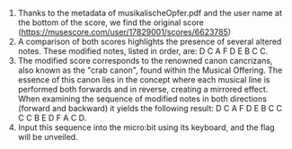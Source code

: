 1. Thanks to the metadata of musikalischeOpfer.pdf and the user name at the bottom of the score, we find the original score (https://musescore.com/user/17829001/scores/6623785)
2. A comparison of both scores highlights the presence of several altered notes. These modified notes, listed in order, are: D C A F D E B C C.
3. The modified score corresponds to the renowned canon cancrizans, also known as the "crab canon", found within the Musical Offering. The essence of this canon lies in the concept where each musical line is performed both forwards and in reverse, creating a mirrored effect. When examining the sequence of modified notes in both directions (forward and backward) it yields the following result: D C A F D E B C C C C B E D F A C D.
4. Input this sequence into the micro:bit using its keyboard, and the flag will be unveiled.